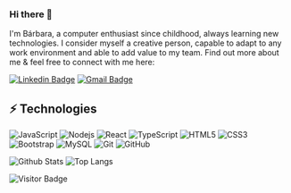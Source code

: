 ### Hi there 👋

I'm Bárbara, a computer enthusiast since childhood, always learning new technologies. I consider myself a creative person, capable to adapt to any work environment and able to add value to my team. Find out more about me & feel free to connect with me here:

[![Linkedin Badge](https://img.shields.io/badge/-ludehsar-blue?style=flat-square&logo=Linkedin&logoColor=white&link=https://www.linkedin.com/in/barbarajg/)](https://www.linkedin.com/in/barbarajg/)
[![Gmail Badge](https://img.shields.io/badge/-bas@barbarajg.com-c14438?style=flat-square&logo=Gmail&logoColor=white&link=mailto:bas@barbarajg.com)](mailto:bas@barbarajg.com)


## ⚡ Technologies

![JavaScript](https://img.shields.io/badge/-JavaScript-black?style=flat-square&logo=javascript)
![Nodejs](https://img.shields.io/badge/-Nodejs-black?style=flat-square&logo=Node.js)
![React](https://img.shields.io/badge/-React-black?style=flat-square&logo=react)
![TypeScript](https://img.shields.io/badge/-TypeScript-007ACC?style=flat-square&logo=typescript)
![HTML5](https://img.shields.io/badge/-HTML5-E34F26?style=flat-square&logo=html5&logoColor=white)
![CSS3](https://img.shields.io/badge/-CSS3-1572B6?style=flat-square&logo=css3)
![Bootstrap](https://img.shields.io/badge/-Bootstrap-563D7C?style=flat-square&logo=bootstrap)
![MySQL](https://img.shields.io/badge/-MySQL-black?style=flat-square&logo=mysql)
![Git](https://img.shields.io/badge/-Git-black?style=flat-square&logo=git)
![GitHub](https://img.shields.io/badge/-GitHub-181717?style=flat-square&logo=github)

![Github Stats](https://github-readme-stats.vercel.app/api?username=barbarajg&count_private=true&show_icons=true&include_all_commits=true)
![Top Langs](https://github-readme-stats.vercel.app/api/top-langs/?username=barbarajg&hide=TeX&layout=compact)

![Visitor Badge](https://visitor-badge.laobi.icu/badge?page_id=barbarajg.barbarajg)
